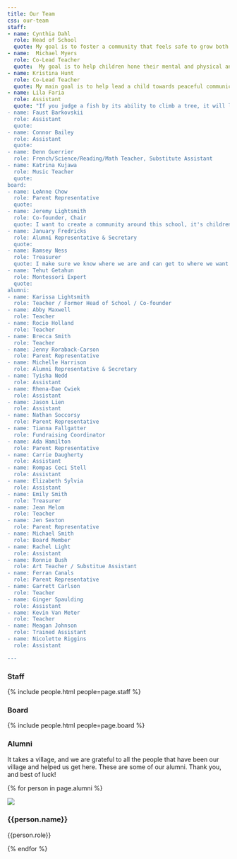 ```yaml
---
title: Our Team
css: our-team
staff:
- name: Cynthia Dahl
  role: Head of School
  quote: My goal is to foster a community that feels safe to grow both emotionally and intellectually. This includes parents, staff and the children we serve. 
- name:  Michael Myers
  role: Co-Lead Teacher
  quote:  My goal is to help children hone their mental and physical and spiritual tools, simultaneously facilitating their joy in learning. To support the child's ability to be an independent, curious, and lifelong learner.
- name: Kristina Hunt
  role: Co-Lead Teacher
  quote: My main goal is to help lead a child towards peaceful communication and self-confidence.
- name: Lila Faria
  role: Assistant
  quote: "If you judge a fish by its ability to climb a tree, it will live its whole life believing it is stupid\" - Albert Einstein
- name: Faust Barkovskii
  role: Assistant
  quote:
- name: Connor Bailey
  role: Assistant
  quote: 
- name: Denn Guerrier
  role: French/Science/Reading/Math Teacher, Substitute Assistant
- name: Katrina Kujawa
  role: Music Teacher
  quote: 
board:
- name: LeAnne Chow 
  role: Parent Representative
  quote: 
- name: Jeremy Lightsmith
  role: Co-founder, Chair
  quote: I want to create a community around this school, it's children, and their parents.
- name: January Fredricks
  role: Alumni Representative & Secretary
  quote: 
- name: Ramsey Ness
  role: Treasurer
  quote: I make sure we know where we are and can get to where we want to be financially.
- name: Tehut Getahun
  role: Montessori Expert
  quote: 
alumni:
- name: Karissa Lightsmith
  role: Teacher / Former Head of School / Co-founder
- name: Abby Maxwell
  role: Teacher
- name: Rocio Holland
  role: Teacher
- name: Brecca Smith
  role: Teacher
- name: Jenny Roraback-Carson
  role: Parent Representative
- name: Michelle Harrison
  role: Alumni Representative & Secretary
- name: Tyisha Nedd
  role: Assistant
- name: Rhena-Dae Cwiek
  role: Assistant
- name: Jason Lien
  role: Assistant
- name: Nathan Soccorsy
  role: Parent Representative
- name: Tianna Fallgatter
  role: Fundraising Coordinator
- name: Ada Hamilton
  role: Parent Representative
- name: Carrie Daugherty
  role: Assistant
- name: Rompas Ceci Stell
  role: Assistant
- name: Elizabeth Sylvia
  role: Assistant
- name: Emily Smith
  role: Treasurer
- name: Jean Melom
  role: Teacher
- name: Jen Sexton
  role: Parent Representative
- name: Michael Smith
  role: Board Member
- name: Rachel Light
  role: Assistant
- name: Ronnie Bush
  role: Art Teacher / Substitue Assistant
- name: Ferran Canals
  role: Parent Representative
- name: Garrett Carlson
  role: Teacher
- name: Ginger Spaulding
  role: Assistant
- name: Kevin Van Meter
  role: Teacher
- name: Meagan Johnson
  role: Trained Assistant
- name: Nicolette Riggins
  role: Assistant

---
```


### Staff

{% include people.html people=page.staff %}

### Board

{% include people.html people=page.board %}

### Alumni

It takes a village, and we are grateful to all the people that have been our village and helped us get here. These are some of our alumni. Thank you, and best of luck!

{% for person in page.alumni %}

<div class="person-grid">
<div class="person-cell">
<img src="/images/people/{{person.name | downcase | replace:' ','-'}}.jpg"/>

<div class="caption">
<h3>
{{person.name}}

</h3>
<p>
{{person.role}}

</p>
</div>
</div>
</div>
{% endfor %}
